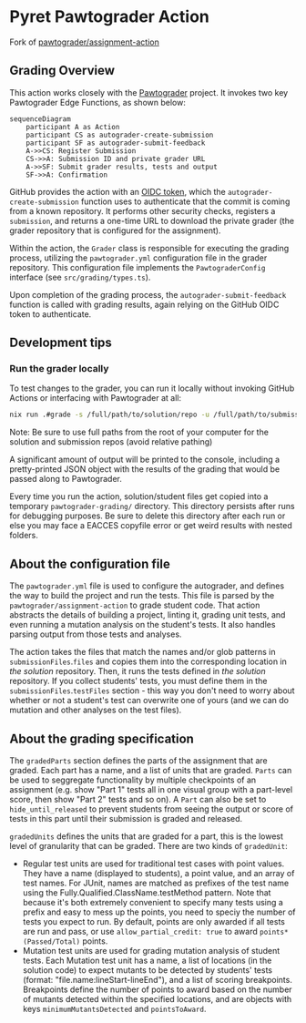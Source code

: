 # Pyret Pawtograder Action

Fork of [pawtograder/assignment-action](https://github.com/pawtograder/assignment-action/)

## Grading Overview

This action works closely with the
[Pawtograder](https://github.com/pawtograder/pawtograder) project. It invokes
two key Pawtograder Edge Functions, as shown below:

```mermaid
sequenceDiagram
    participant A as Action
    participant CS as autograder-create-submission
    participant SF as autograder-submit-feedback
    A->>CS: Register Submission
    CS->>A: Submission ID and private grader URL
    A->>SF: Submit grader results, tests and output
    SF->>A: Confirmation
```

GitHub provides the action with an
[OIDC token](https://docs.github.com/en/actions/deployment/security-hardening-your-deployments/about-security-hardening-with-openid-connect),
which the `autograder-create-submission` function uses to authenticate that the
commit is coming from a known repository. It performs other security checks,
registers a `submission`, and returns a one-time URL to download the private
grader (the grader repository that is configured for the assignment).

Within the action, the `Grader` class is responsible for executing the grading
process, utilizing the `pawtograder.yml` configuration file in the grader
repository. This configuration file implements the `PawtograderConfig` interface
(see `src/grading/types.ts`).

Upon completion of the grading process, the `autograder-submit-feedback`
function is called with grading results, again relying on the GitHub OIDC token
to authenticate.

## Development tips

### Run the grader locally

To test changes to the grader, you can run it locally without invoking GitHub
Actions or interfacing with Pawtograder at all:

```bash
nix run .#grade -s /full/path/to/solution/repo -u /full/path/to/submission/repo
```

Note: Be sure to use full paths from the root of your computer for the solution
and submission repos (avoid relative pathing)

A significant amount of output will be printed to the console, including a
pretty-printed JSON object with the results of the grading that would be passed
along to Pawtograder.

Every time you run the action, solution/student files get copied into a
temporary `pawtograder-grading/` directory. This directory persists after runs
for debugging purposes. Be sure to delete this directory after each run or else
you may face a EACCES copyfile error or get weird results with nested folders.

## About the configuration file

The `pawtograder.yml` file is used to configure the autograder, and defines the
way to build the project and run the tests. This file is parsed by the
`pawtograder/assignment-action` to grade student code. That action abstracts the
details of building a project, linting it, grading unit tests, and even running
a mutation analysis on the student's tests. It also handles parsing output from
those tests and analyses.

The action takes the files that match the names and/or glob patterns in
`submissionFiles`.`files` and copies them into the corresponding location in
_the solution_ repository. Then, it runs the tests defined in _the solution_
repository. If you collect students' tests, you must define them in the
`submissionFiles`.`testFiles` section - this way you don't need to worry about
whether or not a student's test can overwrite one of yours (and we can do
mutation and other analyses on the test files).

## About the grading specification

The `gradedParts` section defines the parts of the assignment that are graded.
Each part has a name, and a list of units that are graded. `Parts` can be used
to seggregate functionality by multiple checkpoints of an assignment (e.g. show
"Part 1" tests all in one visual group with a part-level score, then show "Part
2" tests and so on). A `Part` can also be set to `hide_until_released` to
prevent students from seeing the output or score of tests in this part until
their submission is graded and released.

`gradedUnits` defines the units that are graded for a part, this is the lowest
level of granularity that can be graded. There are two kinds of `gradedUnit`:

- Regular test units are used for traditional test cases with point values. They
  have a name (displayed to students), a point value, and an array of test
  names. For JUnit, names are matched as prefixes of the test name using the
  Fully.Qualified.ClassName.testMethod pattern. Note that because it's both
  extremely convenient to specify many tests using a prefix and easy to mess up
  the points, you need to speciy the number of tests you expect to run. By
  default, points are only awarded if all tests are run and pass, or use
  `allow_partial_credit: true` to award `points*(Passed/Total)` points.
- Mutation test units are used for grading mutation analysis of student tests.
  Each Mutation test unit has a name, a list of locations (in the solution code)
  to expect mutants to be detected by students' tests (format:
  "file.name:lineStart-lineEnd"), and a list of scoring breakpoints. Breakpoints
  define the number of points to award based on the number of mutants detected
  within the specified locations, and are objects with keys
  `minimumMutantsDetected` and `pointsToAward`.
